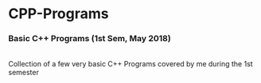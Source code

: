 # CPP-Programs
<h3>Basic C++ Programs (1st Sem, May 2018)</h3>
<br>
Collection of a few very basic C++ Programs covered by me during the 1st semester
